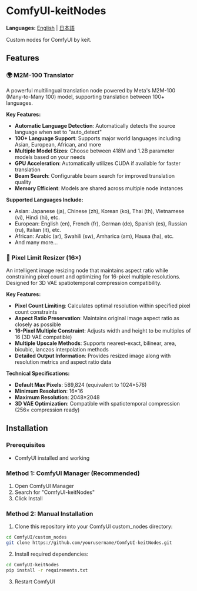 # ComfyUI-keitNodes

**Languages:** [English](README.md) | [日本語](README.ja.md)

Custom nodes for ComfyUI by keit.

## Features

### 🌍 M2M-100 Translator

A powerful multilingual translation node powered by Meta's M2M-100 (Many-to-Many 100) model, supporting translation between 100+ languages.

**Key Features:**
- **Automatic Language Detection**: Automatically detects the source language when set to "auto_detect"
- **100+ Language Support**: Supports major world languages including Asian, European, African, and more
- **Multiple Model Sizes**: Choose between 418M and 1.2B parameter models based on your needs
- **GPU Acceleration**: Automatically utilizes CUDA if available for faster translation
- **Beam Search**: Configurable beam search for improved translation quality
- **Memory Efficient**: Models are shared across multiple node instances

**Supported Languages Include:**
- Asian: Japanese (ja), Chinese (zh), Korean (ko), Thai (th), Vietnamese (vi), Hindi (hi), etc.
- European: English (en), French (fr), German (de), Spanish (es), Russian (ru), Italian (it), etc.
- African: Arabic (ar), Swahili (sw), Amharica (am), Hausa (ha), etc.
- And many more...

### 🎯 Pixel Limit Resizer (16×)

An intelligent image resizing node that maintains aspect ratio while constraining pixel count and optimizing for 16-pixel multiple resolutions. Designed for 3D VAE spatiotemporal compression compatibility.

**Key Features:**
- **Pixel Count Limiting**: Calculates optimal resolution within specified pixel count constraints
- **Aspect Ratio Preservation**: Maintains original image aspect ratio as closely as possible
- **16-Pixel Multiple Constraint**: Adjusts width and height to be multiples of 16 (3D VAE compatible)
- **Multiple Upscale Methods**: Supports nearest-exact, bilinear, area, bicubic, lanczos interpolation methods
- **Detailed Output Information**: Provides resized image along with resolution metrics and aspect ratio data

**Technical Specifications:**
- **Default Max Pixels**: 589,824 (equivalent to 1024×576)
- **Minimum Resolution**: 16×16
- **Maximum Resolution**: 2048×2048
- **3D VAE Optimization**: Compatible with spatiotemporal compression (256× compression ready)

## Installation

### Prerequisites
- ComfyUI installed and working

### Method 1: ComfyUI Manager (Recommended)
1. Open ComfyUI Manager
2. Search for "ComfyUI-keitNodes"
3. Click Install

### Method 2: Manual Installation
1. Clone this repository into your ComfyUI custom_nodes directory:
```bash
cd ComfyUI/custom_nodes
git clone https://github.com/yourusername/ComfyUI-keitNodes.git
```

2. Install required dependencies:
```bash
cd ComfyUI-keitNodes
pip install -r requirements.txt
```

3. Restart ComfyUI
